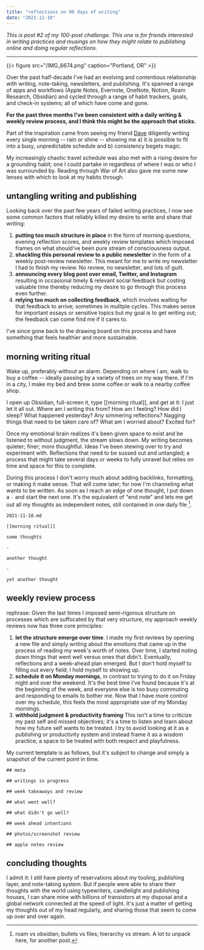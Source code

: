 ```yaml
---
title: "reflections on 90 days of writing"
date: "2021-11-18"
---
```


_This is post #2 of my 100-post challenge. This one is for friends interested in writing practices and musings on how they might relate to publishing online and doing regular reflections._

---

{{< figure src="/IMG_6674.png" caption="Portland, OR" >}}

Over the past half-decade I've had an evolving and contentious relationship with writing, note-taking, newsletters, and publishing. It's spanned a range of apps and workflows (Apple Notes, Evernote, OneNote, Notion, Roam Research, Obsidian) and cycled through a range of habit trackers, goals, and check-in systems; all of which have come and gone.

**For the past three months I've been consistent with a daily writing & weekly review process, and I think this might be the approach that sticks.**

Part of the inspiration came from seeing my friend [Dave](https://twitter.com/davegorum) diligently writing every single morning -- rain or shine -- showing me a) it is possible to fit into a busy, unpredictable schedule and b) consistency begets magic.

My increasingly chaotic travel schedule was also met with a rising desire for a grounding habit; one I could partake in regardless of where I was or who I was surrounded by. Reading through War of Art also gave me some new lenses with which to look at my habits through.

## untangling writing and publishing

Looking back over the past few years of failed writing practices, I now see some common factors that reliably killed my desire to write and share that writing:

1. **putting too much structure in place** in the form of morning questions, evening reflection scores, and weekly review templates which imposed frames on what should've been pure stream of consciousness output.
2. **shackling this personal review to a public newsletter** in the form of a weekly post-review newsletter. This meant for me to write my newsletter I had to finish my review. No review, no newsletter, and lots of guilt.
3. **announcing every blog post over email, Twitter, and Instagram** resulting in occasional timely & relevant social feedback but costing valuable time thereby reducing my desire to go through this process even further.
4. **relying too much on collecting feedback**, which involves waiting for that feedback to arrive; sometimes in mulitple cycles. This makes sense for important essays or sensitive topics but my goal is to get writing out; the feedback can come find me if it cares to.

I've since gone back to the drawing board on this process and have something that feels healthier and more sustainable.

## morning writing ritual

Wake up, preferably without an alarm. Depending on where I am, walk to buy a coffee -- ideally passing by a variety of trees on my way there. If I'm in a city, I make my bed and brew some coffee or walk to a nearby coffee shop.

I open up Obsidian, full-screen it, type [[morning ritual]], and get at it: I just let it all out. Where am I writing this from? How am I feeling? How did I sleep? What happened yesterday? Any simmering reflections? Nagging things that need to be taken care of? What am I worried about? Excited for?

Once my emotional brain realizes it's been given space to exist and be listened to without judgment, the stream slows down. My writing becomes quieter; finer; more thoughtful. Ideas I've been stewing over to try and experiment with. Reflections that need to be sussed out and untangled; a process that might take several days or weeks to fully unravel but relies on time and space for this to complete.

During this process I don't worry much about adding backlinks, formatting, or making it make sense. That will come later; for now I'm channeling what wants to be written. As soon as I reach an edge of one thought, I put down a `-` and start the next one. It's the equivalent of "end note" and lets me get out all my thoughts as independent notes, still contained in one daily file [^1].

```
2021-11-18.md

[[morning ritual]]

some thoughts

-

another thought

-

yet another thought
```

## weekly review process

rephrase:
Given the last times I imposed semi-rigorous structure on processes which are suffocated by that very structure, my approach weekly reviews now has three core principles:

1. **let the structure emerge over time**. I made my first reviews by opening a new file and simply writing about the emotions that came up in the process of reading my week's worth of notes. Over time, I started noting down things that went well versus ones that didn't. Eventually, reflections and a week-ahead plan emerged. But I don't hold myself to filling out every field; I hold myself to showing up.
2. **schedule it on Monday mornings**, in contrast to trying to do it on Friday night and over the weekend. It's the best time I've found because it's at the beginning of the week, and everyone else is too busy commuting and responding to emails to bother me. Now that I have more control over my schedule, this feels the most appropriate use of my Monday mornings.
3. **withhold judgment & productivity framing** This isn't a time to criticize my past self and missed objectives; it's a time to listen and learn about how my future self wants to be treated. I try to avoid looking at it as a publishing or productivity system and instead frame it as a wisdom practice; a space to be treated with both respect and playfulness.

My current template is as follows, but it's subject to change and simply a snapshot of the current point in time.

```
## meta

## writings in progress

## week takeaways and review

## what went well?

## what didn't go well?

## week ahead intentions

## photos/screenshot review

## apple notes review
```

## concluding thoughts

I admit it: I still have plenty of reservations about my tooling, publishing layer, and note-taking system. But if people were able to share their thoughts with the world using typewriters, candlelight and publishing houses, I can share mine with billions of transistors at my disposal and a global network connected at the speed of light. It's just a matter of getting my thoughts out of my head regularly, and sharing those that seem to come up over and over again.

[^1]: roam vs obsidian; bullets vs files; hierarchy vs stream. A lot to unpack here, for another post.
